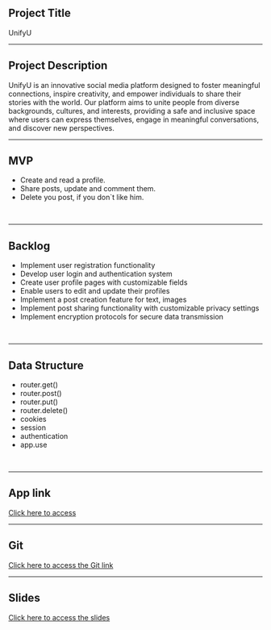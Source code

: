 ## Project Title
UnifyU
<br>
<hr>

## Project Description
UnifyU is an innovative social media platform designed to foster meaningful connections, inspire creativity, and empower individuals to share their stories with the world. Our platform aims to unite people from diverse backgrounds, cultures, and interests, providing a safe and inclusive space where users can express themselves, engage in meaningful conversations, and discover new perspectives.
<br>
<hr>

## MVP
- Create and read a profile.
- Share posts, update and comment them.
- Delete you post, if you don`t like him.
<br>
<hr>

## Backlog
- Implement user registration functionality
- Develop user login and authentication system
- Create user profile pages with customizable fields
- Enable users to edit and update their profiles
- Implement a post creation feature for text, images
- Implement post sharing functionality with customizable privacy settings
- Implement encryption protocols for secure data transmission
<br>
<hr>


## Data Structure
- router.get()
- router.post()
- router.put()
- router.delete()
- cookies
- session
- authentication
- app.use
<br>
<hr>

## App link
[Click here to access](https://animeuni.adaptable.app/)
<br>
<hr>

## Git
[Click here to access the Git link](https://github.com/ahmedsauce7/UnifyU-frontend.git)
<br>
<hr>

## Slides 
[Click here to access the slides](https://docs.google.com/presentation/d/1UJT3IR1RaIi-86EaepUcC1dzieG6XmSRXx0fFj9dX3o/edit#slide=id.g23e6cfc0529_1_28)

